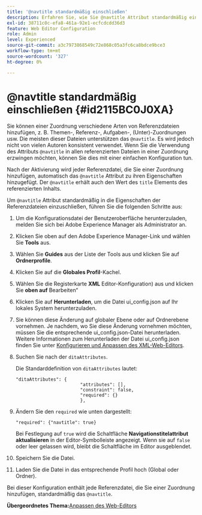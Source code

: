 ```yaml
---
title: '@navtitle standardmäßig einschließen'
description: Erfahren Sie, wie Sie @navtitle Attribut standardmäßig einschließen
exl-id: 38711c0c-efa8-461a-92e1-ecfcdcdd36d3
feature: Web Editor Configuration
role: Admin
level: Experienced
source-git-commit: a3c7973868549c72e868c05a3fc6ca8bdce9bce3
workflow-type: tm+mt
source-wordcount: '327'
ht-degree: 0%

---
```


# @navtitle standardmäßig einschließen {#id2115BC0J0XA}

Sie können einer Zuordnung verschiedene Arten von Referenzdateien hinzufügen, z. B. Themen-, Referenz-, Aufgaben-, \(Unter\)-Zuordnungen usw. Die meisten dieser Dateien unterstützen das `@navtitle`. Es wird jedoch nicht von vielen Autoren konsistent verwendet. Wenn Sie die Verwendung des Attributs `@navtitle` in allen referenzierten Dateien in einer Zuordnung erzwingen möchten, können Sie dies mit einer einfachen Konfiguration tun.

Nach der Aktivierung wird jeder Referenzdatei, die Sie einer Zuordnung hinzufügen, automatisch das `@navtitle` Attribut zu ihren Eigenschaften hinzugefügt. Der `@navtitle` erhält auch den Wert des `title` Elements des referenzierten Inhalts.

Um `@navtitle` Attribut standardmäßig in die Eigenschaften der Referenzdateien einzuschließen, führen Sie die folgenden Schritte aus:

1. Um die Konfigurationsdatei der Benutzeroberfläche herunterzuladen, melden Sie sich bei Adobe Experience Manager als Administrator an.

1. Klicken Sie oben auf den Adobe Experience Manager-Link und wählen Sie **Tools** aus.
1. Wählen Sie **Guides** aus der Liste der Tools aus und klicken Sie auf **Ordnerprofile**.
1. Klicken Sie auf die **Globales Profil**-Kachel.
1. Wählen Sie die Registerkarte **XML** Editor-Konfiguration) aus und klicken Sie **oben auf** Bearbeiten“
1. Klicken Sie auf **Herunterladen**, um die Datei ui\_config.json auf Ihr lokales System herunterzuladen.
1. Sie können diese Änderung auf globaler Ebene oder auf Ordnerebene vornehmen. Je nachdem, wo Sie diese Änderung vornehmen möchten, müssen Sie die entsprechende ui\_config.json-Datei herunterladen. Weitere Informationen zum Herunterladen der Datei ui\_config.json finden Sie unter [Konfigurieren und Anpassen des XML-Web-Editors](conf-folder-level.md#id2065G300O5Z).

1. Suchen Sie nach der `ditaAttributes`.

   Die Standarddefinition von `ditaAttributes` lautet:

   ```
   "ditaAttributes": {
                           "attributes": [],
                           "constraint": false,
                           "required": {}
                           },
   ```

1. Ändern Sie den `required` wie unten dargestellt:

   ```
   "required": {"navtitle": true}
   ```

   Bei Festlegung auf `true` wird die Schaltfläche **Navigationstitelattribut aktualisieren** in der Editor-Symbolleiste angezeigt. Wenn sie auf `false` oder leer gelassen wird, bleibt die Schaltfläche im Editor ausgeblendet.
1. Speichern Sie die Datei.

1. Laden Sie die Datei in das entsprechende Profil hoch \(Global oder Ordner\).


Bei dieser Konfiguration enthält jede Referenzdatei, die Sie einer Zuordnung hinzufügen, standardmäßig das `@navtitle`.



**Übergeordnetes Thema:**&#x200B;[ Anpassen des Web-Editors](conf-web-editor.md)
